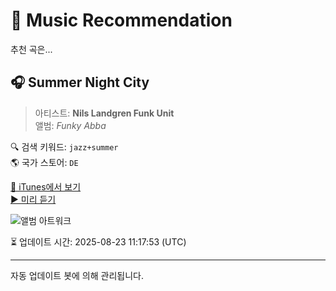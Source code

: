 
# 🎵 Music Recommendation

추천 곡은...

## 🎧 Summer Night City  
> 아티스트: **Nils Landgren Funk Unit**  
> 앨범: _Funky Abba_  

🔍 검색 키워드: `jazz+summer`  
🌎 국가 스토어: `DE`

[🔗 iTunes에서 보기](https://music.apple.com/de/album/summer-night-city/299888809?i=299888846&uo=4)  
[▶️ 미리 듣기](https://audio-ssl.itunes.apple.com/itunes-assets/AudioPreview115/v4/d0/ee/a8/d0eea85a-5515-2495-3f1b-e69921d5336e/mzaf_8784635479477431332.plus.aac.p.m4a)

![앨범 아트워크](https://is1-ssl.mzstatic.com/image/thumb/Music124/v4/34/7c/f9/347cf970-762f-258a-98f0-92b5658487c3/cover.jpg/100x100bb.jpg)

⏳ 업데이트 시간: 2025-08-23 11:17:53 (UTC)

---
자동 업데이트 봇에 의해 관리됩니다.
